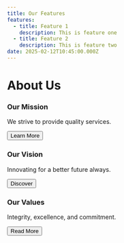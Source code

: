 ```yaml
---
title: Our Features
features:
  - title: Feature 1
    description: This is feature one
  - title: Feature 2
    description: This is feature two
date: 2025-02-12T10:45:00.000Z
---
```


<head>

<link href=https://cdn.jsdelivr.net/npm/bootstrap@5.3.0/dist/css/bootstrap.min.css rel=stylesheet />

</head>




<div class="container text-center mt-5">        <h1>About Us</h1>        <div class="row mt-4">            <div class="col-md-4">                <div class="box">                    <h3>Our Mission</h3>                    <p>We strive to provide quality services.</p>                    <button class="btn btn-primary">Learn More</button>                </div>            </div>            <div class="col-md-4">                <div class="box">                    <h3>Our Vision</h3>                    <p>Innovating for a better future always.</p>                    <button class="btn btn-primary">Discover</button>                </div>            </div>            <div class="col-md-4">                <div class="box">                    <h3>Our Values</h3>                    <p>Integrity, excellence, and commitment.</p>                    <button class="btn btn-primary">Read More</button>                </div>            </div>        </div>    </div>
